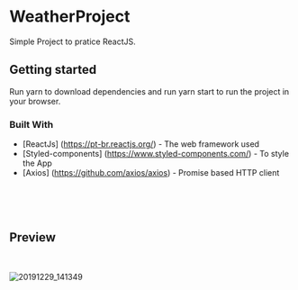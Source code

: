 # WeatherProject
Simple Project to pratice ReactJS.

## Getting started
Run yarn to download dependencies and run yarn start to run the project in your browser.

### Built With

* [ReactJs] (https://pt-br.reactjs.org/) - The web framework used
* [Styled-components] (https://www.styled-components.com/) - To style the App
* [Axios] (https://github.com/axios/axios) - Promise based HTTP client
<br />
<br />
<br />

## Preview
<br />

![20191229_141349](https://user-images.githubusercontent.com/49171033/71560226-cf76c980-2a45-11ea-964a-f5204a220624.gif)
